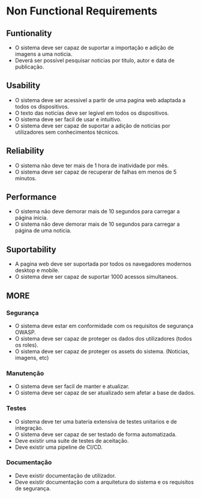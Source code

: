 # Non Functional Requirements

## Funtionality

- O sistema deve ser capaz de suportar a importação e adição de imagens a uma noticia.
- Deverá ser possível pesquisar noticias por titulo, autor e data de publicação.

## Usability

- O sistema deve ser acessivel a partir de uma pagina web adaptada a todos os dispositivos.
- O texto das noticias deve ser legivel em todos os dispositivos.
- O sistema deve ser facil de usar e intuitivo.
- O sistema deve ser capaz de suportar a adição de noticias por utilizadores sem conhecimentos técnicos.

## Reliability

- O sistema não deve ter mais de 1 hora de inatividade por mês.
- O sistema deve ser capaz de recuperar de falhas em menos de 5 minutos.

## Performance

- O sistema não deve demorar mais de 10 segundos para carregar a página inicia.
- O sistema não deve demorar mais de 10 segundos para carregar a página de uma noticia.

## Suportability

- A pagina web deve ser suportada por todos os navegadores modernos desktop e mobile.
- O sistema deve ser capaz de suportar 1000 acessos simultaneos.

## MORE

### Segurança

- O sistema deve estar em conformidade com os requisitos de segurança OWASP.
- O sistema deve ser capaz de proteger os dados dos utilizadores (todos os roles).
- O sistema deve ser capaz de proteger os assets do sistema. (Noticias, imagens, etc)

### Manutenção

- O sistema deve ser facil de manter e atualizar.
- O sistema deve ser capaz de ser atualizado sem afetar a base de dados.

### Testes

- O sistema deve ter uma bateria extensiva de testes unitarios e de integração.
- O sistema deve ser capaz de ser testado de forma automatizada.
- Deve existir uma suite de testes de aceitação.
- Deve existir uma pipeline de CI/CD.

### Documentação

- Deve existir documentação de utilizador.
- Deve existir documentação com a arquitetura do sistema e os requisitos de segurança.
